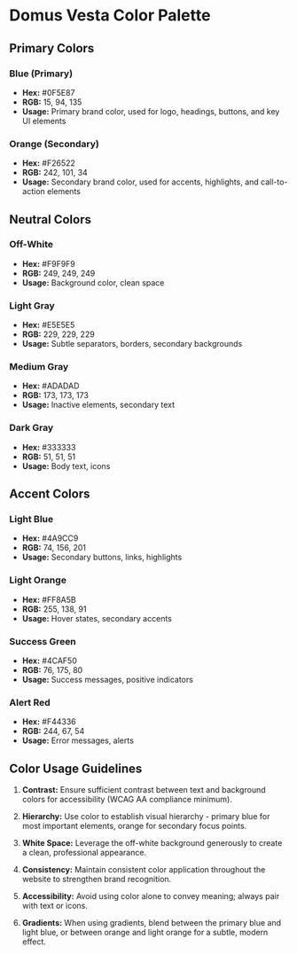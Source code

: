 # Domus Vesta Color Palette

## Primary Colors

### Blue (Primary)
- **Hex:** #0F5E87
- **RGB:** 15, 94, 135
- **Usage:** Primary brand color, used for logo, headings, buttons, and key UI elements

### Orange (Secondary)
- **Hex:** #F26522
- **RGB:** 242, 101, 34
- **Usage:** Secondary brand color, used for accents, highlights, and call-to-action elements

## Neutral Colors

### Off-White
- **Hex:** #F9F9F9
- **RGB:** 249, 249, 249
- **Usage:** Background color, clean space

### Light Gray
- **Hex:** #E5E5E5
- **RGB:** 229, 229, 229
- **Usage:** Subtle separators, borders, secondary backgrounds

### Medium Gray
- **Hex:** #ADADAD
- **RGB:** 173, 173, 173
- **Usage:** Inactive elements, secondary text

### Dark Gray
- **Hex:** #333333
- **RGB:** 51, 51, 51
- **Usage:** Body text, icons

## Accent Colors

### Light Blue
- **Hex:** #4A9CC9
- **RGB:** 74, 156, 201
- **Usage:** Secondary buttons, links, highlights

### Light Orange
- **Hex:** #FF8A5B
- **RGB:** 255, 138, 91
- **Usage:** Hover states, secondary accents

### Success Green
- **Hex:** #4CAF50
- **RGB:** 76, 175, 80
- **Usage:** Success messages, positive indicators

### Alert Red
- **Hex:** #F44336
- **RGB:** 244, 67, 54
- **Usage:** Error messages, alerts

## Color Usage Guidelines

1. **Contrast:** Ensure sufficient contrast between text and background colors for accessibility (WCAG AA compliance minimum).

2. **Hierarchy:** Use color to establish visual hierarchy - primary blue for most important elements, orange for secondary focus points.

3. **White Space:** Leverage the off-white background generously to create a clean, professional appearance.

4. **Consistency:** Maintain consistent color application throughout the website to strengthen brand recognition.

5. **Accessibility:** Avoid using color alone to convey meaning; always pair with text or icons.

6. **Gradients:** When using gradients, blend between the primary blue and light blue, or between orange and light orange for a subtle, modern effect.
